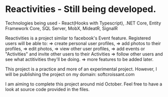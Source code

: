 # Reactivities - Still being developed.
Technologies being used - React(Hooks with Typescript), .NET Core, Entity Framework Core, SQL Server, MobX, MideatR, SignalR

Reactivities is a project similar to facebook's Event feature. 
Registered users will be able to:
=> create personal user profiles, 
=> add photos to their profiles, 
=> edit photos, 
=> view other user profiles,
=> add events or "Activities" and invite other users to their Activities
=> follow other users and see what actitivities they'll be doing.
=> more features to be added later.

This project is a practice and more of an experimental project. However, I will be publishing the project on my domain: softcroissant.com

I am aiming to complete this project around mid October. Feel free to have a look at source code provided in the files.
